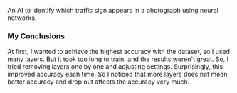 An AI to identify which traffic sign appears in a photograph using neural networks.

### My Conclusions

At first, I wanted to achieve the highest accuracy with the dataset, so I used many layers. But it took too long to train, and the results weren't great. So, I tried removing layers one by one and adjusting settings. Surprisingly, this improved accuracy each time. So I noticed that more layers does not mean better accuracy and drop out affects the accuracy very much.

